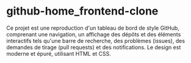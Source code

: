 # github-home_frontend-clone
Ce projet est une reproduction d'un tableau de bord de style GitHub, comprenant une navigation, un affichage des dépôts et des éléments interactifs tels qu'une barre de recherche, des problèmes (issues), des demandes de tirage (pull requests) et des notifications. Le design est moderne et épuré, utilisant HTML et CSS.
